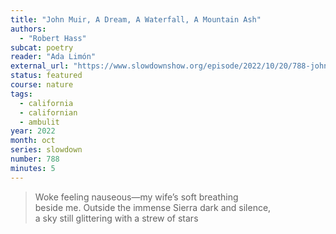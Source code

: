 ```yaml
---
title: "John Muir, A Dream, A Waterfall, A Mountain Ash"
authors:
  - "Robert Hass"
subcat: poetry
reader: "Ada Limón"
external_url: "https://www.slowdownshow.org/episode/2022/10/20/788-john-muir-a-dream-a-waterfall-a-mountain-ash"
status: featured
course: nature
tags:
  - california
  - californian
  - ambulit
year: 2022
month: oct
series: slowdown
number: 788
minutes: 5
---
```


> Woke feeling nauseous—my wife’s soft breathing  
beside me. Outside the immense Sierra dark and silence,  
a sky still glittering with a strew of stars
